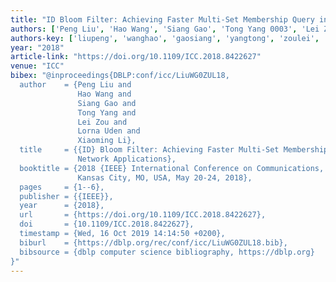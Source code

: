 ```yaml
---
title: "ID Bloom Filter: Achieving Faster Multi-Set Membership Query in Network Applications"
authors: ['Peng Liu', 'Hao Wang', 'Siang Gao', 'Tong Yang 0003', 'Lei Zou 0001', 'Lorna Uden', 'Xiaoming Li']
authors-key: ['liupeng', 'wanghao', 'gaosiang', 'yangtong', 'zoulei', 'udenlorna', 'lixiaoming']
year: "2018"
article-link: "https://doi.org/10.1109/ICC.2018.8422627"
venue: "ICC"
bibex: "@inproceedings{DBLP:conf/icc/LiuWG0ZUL18,
  author    = {Peng Liu and
               Hao Wang and
               Siang Gao and
               Tong Yang and
               Lei Zou and
               Lorna Uden and
               Xiaoming Li},
  title     = {{ID} Bloom Filter: Achieving Faster Multi-Set Membership Query in
               Network Applications},
  booktitle = {2018 {IEEE} International Conference on Communications, {ICC} 2018,
               Kansas City, MO, USA, May 20-24, 2018},
  pages     = {1--6},
  publisher = {{IEEE}},
  year      = {2018},
  url       = {https://doi.org/10.1109/ICC.2018.8422627},
  doi       = {10.1109/ICC.2018.8422627},
  timestamp = {Wed, 16 Oct 2019 14:14:50 +0200},
  biburl    = {https://dblp.org/rec/conf/icc/LiuWG0ZUL18.bib},
  bibsource = {dblp computer science bibliography, https://dblp.org}
}"
---
```

